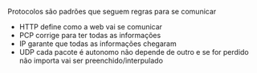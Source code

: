 Protocolos são padrões que seguem regras para se comunicar

- HTTP define como a web vai se comunicar
- PCP corrige para ter todas as informações
- IP garante que todas as informações chegaram
- UDP cada pacote é autonomo não depende de outro e se for perdido não importa vai ser preenchido/interpulado